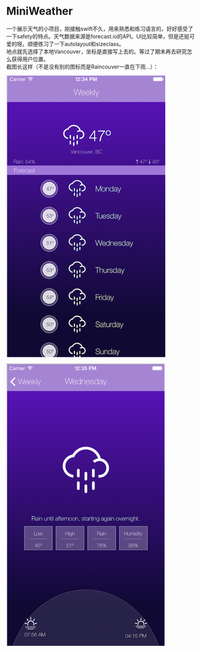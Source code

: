 # MiniWeather

一个展示天气的小项目，刚接触swift不久，用来熟悉和练习语言的，好好感受了一下safety的特点。天气数据来源是forecast.io的API。UI比较简单，但是还挺可爱的呀。顺便练习了一下autolayout和sizeclass。    
地点就先选择了本地Vancouver，坐标是直接写上去的。等过了期末再去研究怎么获得用户位置。   
截图长这样（不是没有别的图标而是Raincouver一直在下雨...）：   


![Alt img](demo/MiniWeather_Img1.png?raw=true "MiniWeather_homepage")

![Alt img](demo/MiniWeather_Img2.png?raw=true "MiniWeather_detailpage")


